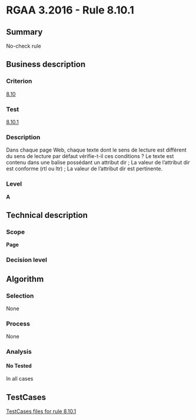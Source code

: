 # RGAA 3.2016 - Rule 8.10.1

## Summary
No-check rule


## Business description

### Criterion
[8.10](http://references.modernisation.gouv.fr/rgaa-accessibilite/criteres.html#crit-8-10)

### Test
[8.10.1](http://references.modernisation.gouv.fr/rgaa-accessibilite/criteres.html#test-8-10-1)

### Description
Dans chaque page Web, chaque texte dont le sens de lecture est différent du sens de lecture par défaut vérifie-t-il ces conditions ? Le texte est contenu dans une balise possédant un attribut dir ; La valeur de l’attribut dir est conforme (rtl ou ltr) ; La valeur de l’attribut dir est pertinente.

### Level
**A**


## Technical description

### Scope
**Page**

### Decision level


## Algorithm

### Selection
None

### Process
None

### Analysis

#### No Tested
In all cases


##  TestCases

[TestCases files for rule 8.10.1](https://github.com/Asqatasun/Asqatasun/tree/RGAA_3.2016/rules/rules-rgaa3.2016/src/test/resources/testcases/rgaa32016/Rgaa32016Rule081001/)


